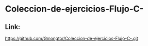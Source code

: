 # Coleccion-de-ejercicios-Flujo-C-
## Link:
https://github.com/Gmongtor/Coleccion-de-ejercicios-Flujo-C-.git
